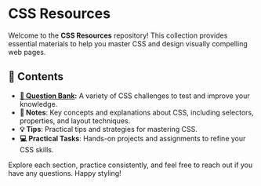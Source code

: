 # CSS Resources

Welcome to the **CSS Resources** repository! This collection provides essential materials to help you master CSS and design visually compelling web pages.

## 📑 Contents

- **[📘 Question Bank](Question_Bank.md):** A variety of CSS challenges to test and improve your knowledge.
- **📝 Notes**: Key concepts and explanations about CSS, including selectors, properties, and layout techniques.
- **💡 Tips**: Practical tips and strategies for mastering CSS.
- **💻 Practical Tasks**: Hands-on projects and assignments to refine your CSS skills.

Explore each section, practice consistently, and feel free to reach out if you have any questions. Happy styling!
